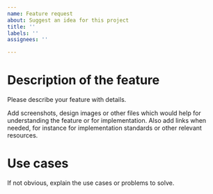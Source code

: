 ```yaml
---
name: Feature request
about: Suggest an idea for this project
title: ''
labels: ''
assignees: ''

---
```


# Description of the feature

Please describe your feature with details.

Add screenshots, design images or other files which would help for
understanding the feature or for implementation.
Also add links when needed, for instance for implementation standards
or other relevant resources.

# Use cases

If not obvious, explain the use cases or problems to solve.
